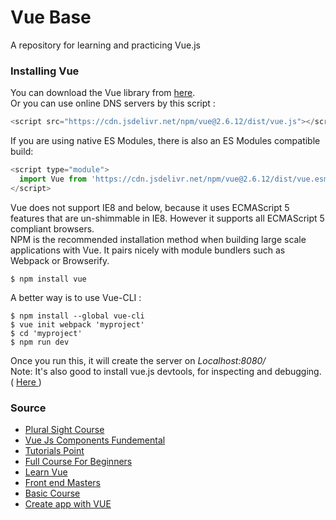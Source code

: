 # Vue Base

A repository for learning and practicing Vue.js

### Installing Vue
You can download the Vue library from <a href="https://vuejs.org/v2/guide/installation.html">here</a>.<br />
Or you can use online DNS servers by this script :
```javascript
<script src="https://cdn.jsdelivr.net/npm/vue@2.6.12/dist/vue.js"></script>
```
If you are using native ES Modules, there is also an ES Modules compatible build:
```javascript
<script type="module">
  import Vue from 'https://cdn.jsdelivr.net/npm/vue@2.6.12/dist/vue.esm.browser.js'
</script>
```
Vue does not support IE8 and below, because it uses ECMAScript 5 features that are un-shimmable in IE8. However it supports all ECMAScript 5 compliant browsers.<br />
NPM is the recommended installation method when building large scale applications with Vue. It pairs nicely with module bundlers such as Webpack or Browserify.
```
$ npm install vue
```
A better way is to use Vue-CLI : 
```
$ npm install --global vue-cli
$ vue init webpack 'myproject'
$ cd 'myproject'
$ npm run dev
```
Once you run this, it will create the server on <i>Localhost:8080/</i>
<br />
Note: It's also good to install vue.js devtools, for inspecting and debugging. ( <a href="https://github.com/vuejs/vue-devtools#vue-devtools"> Here </a> )

### Source
  * [Plural Sight Course](https://www.pluralsight.com/pricing/skills)
  * [Vue Js Components Fundemental](https://vueschool.io/courses/vuejs-components-fundamentals)
  * [Tutorials Point](https://www.tutorialspoint.com/vuejs/index.htm)
  * [Full Course For Beginners](https://www.youtube.com/watch?v=4deVCNJq3qc)
  * [Learn Vue](https://learnvue.co/)
  * [Front end Masters](https://frontendmasters.com/)
  * [Basic Course](https://www.youtube.com/watch?v=nyJSd6V2DRI&list=PL55RiY5tL51p-YU-Uw90qQH419BM4Iz07)
  * [Create app with VUE](https://www.udemy.com/course/create-amazing-vue-apps-with-javascript/learn/lecture/23548758#overview)
